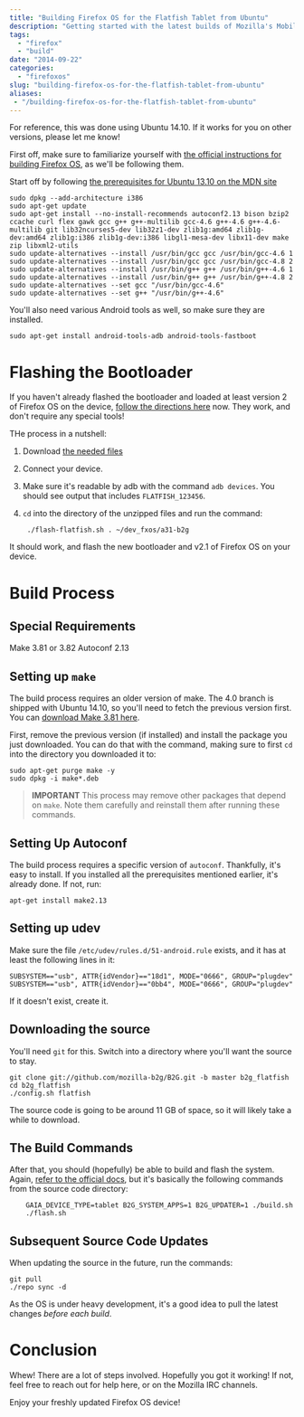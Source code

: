 ```yaml
---
title: "Building Firefox OS for the Flatfish Tablet from Ubuntu"
description: "Getting started with the latest builds of Mozilla's Mobile Operating System"
tags:
  - "firefox"
  - "build"
date: "2014-09-22"
categories:
  - "firefoxos"
slug: "building-firefox-os-for-the-flatfish-tablet-from-ubuntu"
aliases:
 - "/building-firefox-os-for-the-flatfish-tablet-from-ubuntu"
---
```


For reference, this was done using Ubuntu 14.10. If it works for you on other versions, please let me know!

First off, make sure to familiarize yourself with [the official instructions for building Firefox OS](https://wiki.mozilla.org/FirefoxOS/TCP/Patching), as we'll be following them.

Start off by following [the prerequisites for Ubuntu 13.10 on the MDN site](https://developer.mozilla.org/en-US/Firefox_OS/Firefox_OS_build_prerequisites#Ubuntu_13.10)

	sudo dpkg --add-architecture i386
	sudo apt-get update
    sudo apt-get install --no-install-recommends autoconf2.13 bison bzip2 ccache curl flex gawk gcc g++ g++-multilib gcc-4.6 g++-4.6 g++-4.6-multilib git lib32ncurses5-dev lib32z1-dev zlib1g:amd64 zlib1g-dev:amd64 zlib1g:i386 zlib1g-dev:i386 libgl1-mesa-dev libx11-dev make zip libxml2-utils
	sudo update-alternatives --install /usr/bin/gcc gcc /usr/bin/gcc-4.6 1
	sudo update-alternatives --install /usr/bin/gcc gcc /usr/bin/gcc-4.8 2
	sudo update-alternatives --install /usr/bin/g++ g++ /usr/bin/g++-4.6 1
	sudo update-alternatives --install /usr/bin/g++ g++ /usr/bin/g++-4.8 2
	sudo update-alternatives --set gcc "/usr/bin/gcc-4.6"
	sudo update-alternatives --set g++ "/usr/bin/g++-4.6"

You'll also need various Android tools as well, so make sure they are installed.

	sudo apt-get install android-tools-adb android-tools-fastboot


# Flashing the Bootloader

If you haven't already flashed the bootloader and loaded at least version 2 of Firefox OS on the device, [follow the directions here](http://openmoz.wordpress.com/2014/07/13/flash-firefox-os-2-1-into-your-tablet/) now. They work, and don't require any special tools!

THe process in a nutshell:

1. Download [the needed files](https://www.dropbox.com/sh/b2py1btcwstqldl/AAB7RSLHNYoUJYJjHrH8YrPCa/stable)
2. Connect your device.
3. Make sure it's readable by adb with the command `adb devices`. You should see output that includes `FLATFISH_123456`.
4. `cd` into the directory of the unzipped files and run the command:

		./flash-flatfish.sh . ~/dev_fxos/a31-b2g


It should work, and flash the new bootloader and v2.1 of Firefox OS on your device.

# Build Process

## Special Requirements

Make 3.81 or 3.82
Autoconf 2.13

## Setting up `make`

The build process requires an older version of make. The 4.0 branch is shipped with Ubuntu 14.10, so you'll need to fetch the previous version first. You can [download Make 3.81 here](http://packages.ubuntu.com/trusty/make).

First, remove the previous version (if installed) and install the package you just downloaded. You can do that with the command, making sure to first `cd` into the directory you downloaded it to:

	sudo apt-get purge make -y
	sudo dpkg -i make*.deb

> **IMPORTANT** This process may remove other packages that depend on `make`. Note them carefully and reinstall them after running these commands.



## Setting Up Autoconf

The build process requires a specific version of `autoconf`. Thankfully, it's easy to install. If you installed all the prerequisites mentioned earlier, it's already done. If not, run:

    apt-get install make2.13

## Setting up udev

Make sure the file `/etc/udev/rules.d/51-android.rule` exists, and it has at least the following lines in it:

	SUBSYSTEM=="usb", ATTR{idVendor}=="18d1", MODE="0666", GROUP="plugdev"
	SUBSYSTEM=="usb", ATTR{idVendor}=="0bb4", MODE="0666", GROUP="plugdev"

If it doesn't exist, create it.


## Downloading the source

You'll need `git` for this. Switch into a directory where you'll want the source to stay.

	git clone git://github.com/mozilla-b2g/B2G.git -b master b2g_flatfish
	cd b2g_flatfish
    ./config.sh flatfish

The source code is going to be around 11 GB of space, so it will likely take a while to download.

## The Build Commands

After that, you should (hopefully) be able to build and flash the system. Again, [refer to the official docs](https://wiki.mozilla.org/FirefoxOS/TCP/Patching#Start_to_build_flatfish), but it's basically the following commands from the source code directory:

		GAIA_DEVICE_TYPE=tablet B2G_SYSTEM_APPS=1 B2G_UPDATER=1 ./build.sh
        ./flash.sh

## Subsequent Source Code Updates

When updating the source in the future, run the commands:

	git pull
	./repo sync -d

As the OS is under heavy development, it's a good idea to pull the latest changes *before each build*.

# Conclusion

Whew! There are a lot of steps involved. Hopefully you got it working! If not, feel free to reach out for help here, or on the Mozilla IRC channels.

Enjoy your freshly updated Firefox OS device!
